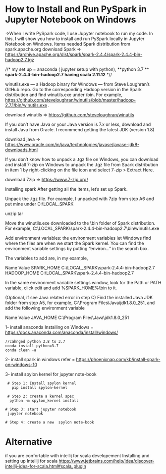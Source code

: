 # How to Install and Run PySpark in Jupyter Notebook on Windows
=>When I write PySpark code, I use Jupyter notebook to run my code. In this, I will show you how to install and run PySpark locally in Jupyter Notebook on Windows.
Items needed Spark distribution from spark.apache.org
download Spark => https://archive.apache.org/dist/spark/spark-2.4.4/spark-2.4.4-bin-hadoop2.7.tgz

 //* my set up = 
anaconda ( jupyter setup with python), 
**python 3.7 ** 
**spark-2.4.4-bin-hadoop2.7  having scala 2.11.12**
*//

winutils.exe — a Hadoop binary for Windows — from Steve Loughran’s GitHub repo. Go to the corresponding Hadoop version in the Spark distribution and find winutils.exe under /bin. For example, https://github.com/steveloughran/winutils/blob/master/hadoop-2.7.1/bin/winutils.exe .

download winutils => https://github.com/steveloughran/winutils


If you don’t have Java or your Java version is 7.x or less, download and install Java from Oracle. I recommend getting the latest JDK (version 1.8)

download java => https://www.oracle.com/in/java/technologies/javase/javase-jdk8-downloads.html

If you don’t know how to unpack a .tgz file on Windows, you can download and install 7-zip on Windows to unpack the .tgz file from Spark distribution in item 1 by right-clicking on the file icon and select 7-zip > Extract Here.

download 7zip => https://www.7-zip.org/

Installing spark  After getting all the items, let’s set up Spark.

Unpack the .tgz file. For example, I unpacked with 7zip from step A6 and put mine under C:\LOCAL_SPARK

unzip tar

Move the winutils.exe downloaded to the \bin folder of Spark distribution. For example, C:\LOCAL_SPARK\spark-2.4.4-bin-hadoop2.7\bin\winutils.exe

Add environment variables: the environment variables let Windows find where the files are when we start the Spark kernel. You can find the environment variable settings by putting “environ…” in the search box.

The variables to add are, in my example,

Name           Value 
SPARK_HOME    C:\LOCAL_SPARK\spark-2.4.4-bin-hadoop2.7 HADOOP_HOME C:\LOCAL_SPARK\spark-2.4.4-bin-hadoop2.7 

In the same environment variable settings window, look for the Path or PATH variable, click edit and add %SPARK_HOME%\bin to it.

(Optional, if see Java related error in step C) Find the installed Java JDK folder from step A5, for example, C:\Program Files\Java\jdk1.8.0_251, and add the following environment variable

Name Value JAVA_HOME C:\Program Files\Java\jdk1.8.0_251

1- install anaconda 
  Installing on Windows = https://docs.anaconda.com/anaconda/install/windows/

    //cahnged python 3.8 to 3.7 
    conda install python=3.7
    conda clean -a 

2- install spark in windows 
  refer = https://phoenixnap.com/kb/install-spark-on-windows-10
  
  
3- install spylon kernel for jupyter note-book

     # Step 1: Install spylon kernel
       pip install spylon-kernel

     # Step 2: create a kernel spec
      python -m spylon_kernel install

    # Step 3: start jupyter notebook 
     jupyter notebook

    # Step 4: create a new  spylon note-book  
  
  
 Alternative 
  ==============================================================================================
  if you are confortable with intellij for scala developement 
 Installing and setting up Intellij for scala 
 https://www.jetbrains.com/help/idea/discover-intellij-idea-for-scala.html#scala_plugin
 
 
